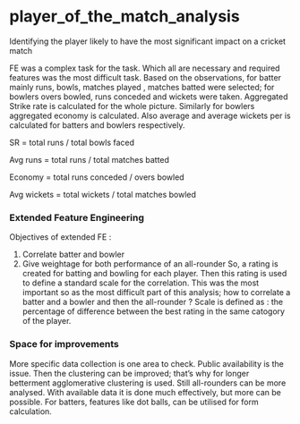 # player_of_the_match_analysis
Identifying the player likely to have the most  significant impact on a cricket match


FE was a complex task for the task. Which all are necessary and required features was the most difficult task. Based on the observations, for batter mainly runs, bowls, matches played , matches batted were selected; for bowlers overs bowled, runs conceded and wickets were taken. 
Aggregated Strike rate is calculated for the whole picture. Similarly for bowlers aggregated economy is calculated. Also average and average wickets per is calculated for batters and bowlers respectively.


SR = total runs / total bowls faced


Avg runs = total runs / total matches batted


Economy = total runs conceded / overs bowled


Avg wickets = total wickets / total matches bowled

### Extended Feature Engineering


Objectives of extended FE :
1. Correlate batter and bowler
2. Give weightage for both performance of an all-rounder
So, a rating is created for batting and bowling for each player. Then this rating is used to define a standard scale for the correlation.
This was the most important so as the most difficult part of this analysis; how to correlate a batter and a bowler and then the all-rounder ?
Scale is defined as : the percentage of difference between the best rating in the same catogory of the player.


### Space for improvements


More specific data collection is one area to check. Public availability is the issue. Then the clustering can be improved; that’s why for longer betterment agglomerative clustering is used. Still all-rounders can be more analysed. With available data it is done much effectively, but more can be possible.
For batters, features like dot balls, can be utilised for form calculation.
